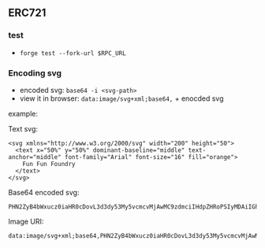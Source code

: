 ## ERC721

### test
- `forge test --fork-url $RPC_URL`

### Encoding svg
- encoded svg: `base64 -i <svg-path>`
- view it in browser: `data:image/svg+xml;base64,` + enocded svg

example:

Text svg:
```
<svg xmlns="http://www.w3.org/2000/svg" width="200" height="50">
  <text x="50%" y="50%" dominant-baseline="middle" text-anchor="middle" font-family="Arial" font-size="16" fill="orange">
    Fun Fun Foundry
  </text>
</svg>
```
Base64 encoded svg:
```
PHN2ZyB4bWxucz0iaHR0cDovL3d3dy53My5vcmcvMjAwMC9zdmciIHdpZHRoPSIyMDAiIGhlaWdodD0iNTAiPgogIDx0ZXh0IHg9IjUwJSIgeT0iNTAlIiBkb21pbmFudC1iYXNlbGluZT0ibWlkZGxlIiB0ZXh0LWFuY2hvcj0ibWlkZGxlIiBmb250LWZhbWlseT0iQXJpYWwiIGZvbnQtc2l6ZT0iMTYiIGZpbGw9Im9yYW5nZSI+CiAgICBGdW4gRnVuIEZvdW5kcnkKICA8L3RleHQ+Cjwvc3ZnPg==
```
Image URI:
```
data:image/svg+xml;base64,PHN2ZyB4bWxucz0iaHR0cDovL3d3dy53My5vcmcvMjAwMC9zdmciIHdpZHRoPSIyMDAiIGhlaWdodD0iNTAiPgogIDx0ZXh0IHg9IjUwJSIgeT0iNTAlIiBkb21pbmFudC1iYXNlbGluZT0ibWlkZGxlIiB0ZXh0LWFuY2hvcj0ibWlkZGxlIiBmb250LWZhbWlseT0iQXJpYWwiIGZvbnQtc2l6ZT0iMTYiIGZpbGw9Im9yYW5nZSI+CiAgICBGdW4gRnVuIEZvdW5kcnkKICA8L3RleHQ+Cjwvc3ZnPg==
```
